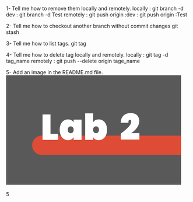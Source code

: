 1- Tell me how to remove them locally and remotely.
locally : git branch -d dev
        : git branch -d Test
remotely : git push origin :dev
         : git push origin :Test  

2- Tell me how to checkout another branch without commit changes
 git stash   


3- Tell me how to list tags.
git tag

4- Tell me how to delete tag locally and remotely.
locally : git tag -d tag_name
remotely : git push --delete origin tage_name

5- Add an image in the README.md file.
![image](git.png)

5